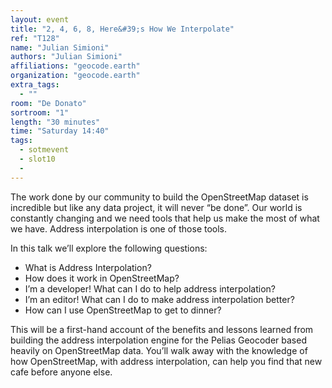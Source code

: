 ```yaml
---
layout: event
title: "2, 4, 6, 8, Here&#39;s How We Interpolate"
ref: "T128"
name: "Julian Simioni"
authors: "Julian Simioni"
affiliations: "geocode.earth"
organization: "geocode.earth"
extra_tags:
  - ""
room: "De Donato"
sortroom: "1"
length: "30 minutes"
time: "Saturday 14:40"
tags:
  - sotmevent
  - slot10
  - 
---
```

The work done by our community to build the OpenStreetMap dataset is incredible but like any data project, it will never “be done”. Our world is constantly changing and we need tools that help us make the most of what we have. Address interpolation is one of those tools.

In this talk we’ll explore the following questions:
* What is Address Interpolation?
* How does it work in OpenStreetMap?
* I’m a developer! What can I do to help address interpolation?
* I’m an editor! What can I do to make address interpolation better?
* How can I use OpenStreetMap to get to dinner?

This will be a first-hand account of the benefits and lessons learned from building the address interpolation engine for the Pelias Geocoder based heavily on OpenStreetMap data. You’ll walk away with the knowledge of how OpenStreetMap, with address interpolation, can help you find that new cafe before anyone else.
